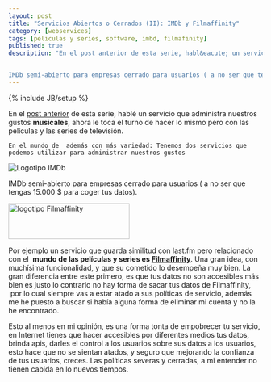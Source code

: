 ```yaml
---
layout: post
title: "Servicios Abiertos o Cerrados (II): IMDb y Filmaffinity"
category: [webservices]
tags: [peliculas y series, software, imbd, filmafinity]
published: true
description: "En el post anterior de esta serie, habl&eacute; un servicio que administra nuestros gustos musicales, ahora le toca el turno de hacer lo mismo pero con las pel&iacute;culas y las series de televisi&oacute;n. En el mundo de  adem&aacute;s con m&aacute;s variedad: Tenemos dos servicios que podemos utilizar para administrar nuestros gustos


IMDb semi-abierto para empresas cerrado para usuarios ( a no ser que tengas 15.000 $ para coger tus datos)."
---
```

{% include JB/setup %}
<p>
	En el <a title="¿servicios abiertos o cerrados?(I): last.fm" href="{{ BASE_PATH }}/{{ page.category }}/servicios-abiertos-o-cerrados-i-last-fm" target="_blank">post anterior</a> de esta serie, hablé un servicio que administra nuestros gustos <strong>musicales</strong>, ahora le toca el turno de hacer lo mismo pero con las películas y las series de televisión.

	En el mundo de  además con más variedad: Tenemos dos servicios que podemos utilizar para administrar nuestros gustos
</p>

<img title="Logo IMDb" src="{{ BASE_PATH }}/images/posts/300px-imdb_logo_svg.png" alt="Logotipo IMDb" />
<p>
	IMDb semi-abierto para empresas cerrado para usuarios ( a no ser que tengas 15.000 $ para coger tus datos).
</p>

<img title="logotipo Filmaffinity" src="{{ BASE_PATH }}/images/posts/final_logo_stars.gif" alt="logotipo Filmaffinity" width="240" height="71" />

<p>
	Por ejemplo un servicio que guarda similitud con last.fm pero relacionado con el  <strong>mundo de las películas y series es <a title="Filmaffinity" href="http://filmaffinity.com/" target="_blank">Filmaffinity</a></strong>. Una gran idea, con muchísima funcionalidad, y que su cometido lo desempeña muy bien. La gran diferencia entre este primero, es que tus datos no son accesibles más bien es justo lo contrario no hay forma de sacar tus datos de Filmaffinity,  por lo cual siempre vas a estar atado a sus políticas de servicio, además me he puesto a buscar si había alguna forma de eliminar mi cuenta y no la he encontrado.
</p>
<p>
	Esto al menos en mi opinión, es una forma tonta de empobrecer tu servicio, en Internet tienes que hacer accesibles por diferentes medios tus datos, brinda apis, darles el control a los usuarios sobre sus datos a los usuarios, esto hace que no se sientan atados, y seguro que mejorando la confianza de tus usuarios, creces. Las políticas severas y cerradas, a mi entender no tienen cabida en lo nuevos tiempos.
</p>